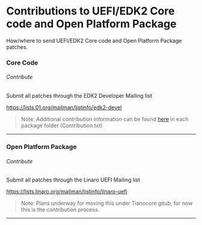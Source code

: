 # Contributions to UEFI/EDK2 Core code and Open Platform Package

How/where to send UEFI/EDK2 Core code and Open Platform Package patches.

### Core Code

###### Contribute

Submit all patches through the EDK2 Developer Mailing list

https://lists.01.org/mailman/listinfo/edk2-devel

> Note: Additional contribution information can be found [here](https://github.com/tianocore/edk2) in each package folder (Contribution.txt)

***

### Open Platform Package

###### Contribute

Submit all patches through the Linaro UEFI Mailing list

https://lists.linaro.org/mailman/listinfo/linaro-uefi

> Note: Plans underway for moving this under Tianocore gitub, for now this is the contribution process.

***
